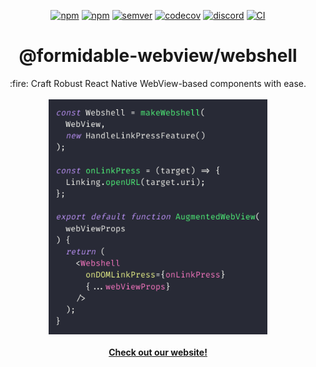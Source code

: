 <p align="center">
  <a href="https://www.npmjs.com/package/@formidable-webview/webshell"
    ><img
      src="https://img.shields.io/npm/v/@formidable-webview/webshell/latest"
      alt="npm"
  /></a>
  <a href="https://www.npmjs.com/package/@formidable-webview/webshell"
    ><img
      src="https://img.shields.io/npm/v/@formidable-webview/webshell/next"
      alt="npm"
  /></a>
  <a href="https://semver.org/spec/v2.0.0.html"
    ><img
      src="https://img.shields.io/badge/semver-2.0.0-e10079.svg"
      alt="semver"
  /></a>
  <a href="https://codecov.io/gh/formidable-webview/webshell"
    ><img
      src="https://codecov.io/gh/formidable-webview/webshell/branch/master/graph/badge.svg"
      alt="codecov"
  /></a>
  <a href="https://discord.gg/XV3zt3d"
    ><img
      src="https://img.shields.io/discord/757572391663566870?label=discord"
      alt="discord"
  /></a>
  <a
    href="https://github.com/formidable-webview/webshell/actions?query=branch%3Amaster+workflow%3ACI"
    ><img
      src="https://github.com/formidable-webview/webshell/workflows/CI/badge.svg?branch=master"
      alt="CI"
  /></a>
</p>

<h1 align="center">@formidable-webview/webshell</h1>

<p align="center">
  :fire: Craft Robust React Native WebView-based components with ease.
  <br /><br />
  <a href="https://formidable-webview.github.io/webshell/"
    ><img src="./assets/api-quickview.png" width="350"
  /></a>
  <br/>
  <br/>
  <strong><a href="https://formidable-webview.github.io/webshell/">Check out our website!</a></strong>
</p>
